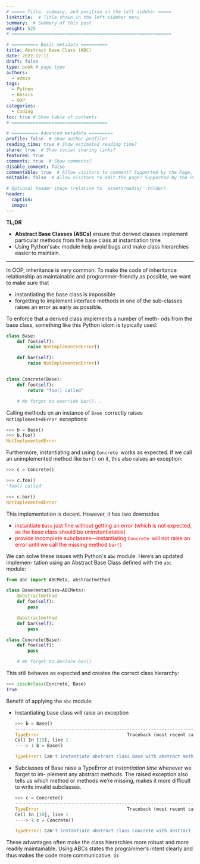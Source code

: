 ```yaml
---
# ===== Title, summary, and position in the left sidebar =====
linktitle:  # Title shown in the left sidebar menu
summary:  # Summary of this post
weight: 525
# ============================================================

# ========== Basic metadata ==========
title: Abstract Base Class (ABC)
date: 2022-12-11
draft: false
type: book # page type
authors:
  - admin
tags:
  - Python
  - Basics
  - OOP
categories:
  - Coding
toc: true # Show table of contents
# ====================================

# ========== Advanced metadata =========
profile: false  # Show author profile?
reading_time: true # Show estimated reading time?
share: true  # Show social sharing links?
featured: true
comments: true  # Show comments?
disable_comment: false
commentable: true  # Allow visitors to comment? Supported by the Page, Post, and Book content types.
editable: false  # Allow visitors to edit the page? Supported by the Page, Post, and Book content types.

# Optional header image (relative to `assets/media/` folder).
header:
  caption: 
  image:  
---
```


**TL;DR**

- **Abstract Base Classes (ABCs)** ensure that derived classes implement particular methods from the base class at instantiation time
- Using Python's`abc` module help avoid bugs and make class hierarchies easier to maintain.

------

In OOP, inheritance is very common. To make the code of inheritance relationship as maintainable and programmer-friendly as possible, we want to make sure that

- instantiating the base class is impossible
- forgetting to implement interface methods in one of the sub-classes raises an error as early as possible.

To enforce that a derived class implements a number of meth- ods from the base class, something like this Python idiom is typically used:

```python
class Base:
    def foo(self):
        raise NotImplementedError()

    def bar(self):
        raise NotImplementedError()


class Concrete(Base):
    def foo(self):
        return "foo() called"

    # We forgot to override bar()...
```

Calling methods on an instance of `Base `correctly raises `NotImplementedError `exceptions:

```python
>>> b = Base()
>>> b.foo() 
NotImplementedError
```

Furthermore, instantiating and using `Concrete `works as expected. If we call an unimplemented method like `bar()` on it, this also raises an exception:

```python
>>> c = Concrete() 

>>> c.foo()
'foo() called'

>>> c.bar() 
NotImplementedError
```

This implementation is decent. However, it has two downsides

- <span style="color: Red">instantiate `Base` just fine without getting an error (which is not expected, as the base class should be uninstantiatable)</span>
- <span style="color: Red">provide incomplete subclasses—instantiating `Concrete `will not raise an error until we call the missing method `bar()`</span>

We can solve these issues with Python's **`abc`** module. Here’s an updated implemen- tation using an Abstract Base Class defined with the `abc `module:

```python
from abc import ABCMeta, abstractmethod

class Base(metaclass=ABCMeta):
    @abstractmethod
    def foo(self):
        pass

    @abstractmethod
    def bar(self):
        pass
```

```python
class Concrete(Base):
    def foo(self):
        pass

    # We forget to declare bar()
```

This still behaves as expected and creates the correct class hierarchy:

```python
>>> issubclass(Concrete, Base)
True
```

Benefit of applying the `abc` module:

- Instantiating base class will raise an exception

  ```python
  >>> b = Base()
  ---------------------------------------------------------------------------
  TypeError                                 Traceback (most recent call last)
  Cell In [19], line 1
  ----> 1 b = Base()
  
  TypeError: Can't instantiate abstract class Base with abstract methods bar, foo
  ```

- Subclasses of Base raise a TypeError *at instantiation time* whenever we forget to im- plement any abstract methods. The raised exception also tells us which method or methods we’re missing, makes it more difficult to write invalid subclasses.

  ```python
  >>> c = Concrete()
  ---------------------------------------------------------------------------
  TypeError                                 Traceback (most recent call last)
  Cell In [10], line 1
  ----> 1 c = Concrete()
  
  TypeError: Can't instantiate abstract class Concrete with abstract method bar
  ```

  

These advantages often make the class hierarchies more robust and more readily maintainable. Using ABCs states the programmer’s intent clearly and thus makes the code more communicative. 👍